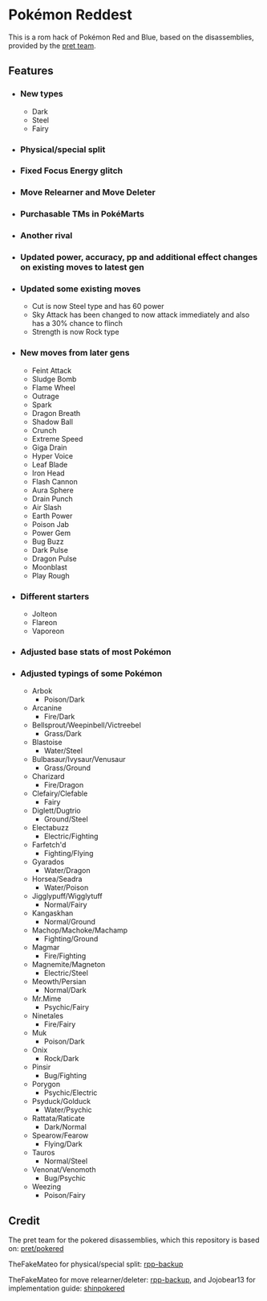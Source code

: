 # Pokémon Reddest

This is a rom hack of Pokémon Red and Blue, based on the disassemblies, provided by the [pret team](https://github.com/pret).

## Features

- ### New types
    - Dark
    - Steel
    - Fairy

- ### Physical/special split

- ### Fixed Focus Energy glitch

- ### Move Relearner and Move Deleter

- ### Purchasable TMs in PokéMarts

- ### Another rival

- ### Updated power, accuracy, pp and additional effect changes on existing moves to latest gen
  
- ### Updated some existing moves 
    - Cut is now Steel type and has 60 power
    - Sky Attack has been changed to now attack immediately and also has a 30% chance to flinch
    - Strength is now Rock type

- ### New moves from later gens
    - Feint Attack
    - Sludge Bomb
    - Flame Wheel
    - Outrage
    - Spark
    - Dragon Breath
    - Shadow Ball
    - Crunch
    - Extreme Speed
    - Giga Drain
    - Hyper Voice
    - Leaf Blade
    - Iron Head
    - Flash Cannon
    - Aura Sphere
    - Drain Punch
    - Air Slash
    - Earth Power
    - Poison Jab
    - Power Gem
    - Bug Buzz
    - Dark Pulse
    - Dragon Pulse
    - Moonblast
    - Play Rough

- ### Different starters
    - Jolteon
    - Flareon
    - Vaporeon

- ### Adjusted base stats of most Pokémon

- ### Adjusted typings of some Pokémon
    -	Arbok
        - Poison/Dark
    -   Arcanine
        - Fire/Dark
    -   Bellsprout/Weepinbell/Victreebel
        - Grass/Dark
    -	Blastoise
        - Water/Steel
    -   Bulbasaur/Ivysaur/Venusaur
        - Grass/Ground
    -	Charizard
        - Fire/Dragon
    -	Clefairy/Clefable
        - Fairy
    -	Diglett/Dugtrio
        - Ground/Steel
    -   Electabuzz
        - Electric/Fighting
    -	Farfetch'd
        - Fighting/Flying
    -	Gyarados
        - Water/Dragon
    -   Horsea/Seadra
        - Water/Poison
    -	Jigglypuff/Wigglytuff
        - Normal/Fairy
    -   Kangaskhan
        - Normal/Ground
    -   Machop/Machoke/Machamp
        - Fighting/Ground
    -   Magmar
        - Fire/Fighting
    -	Magnemite/Magneton
        - Electric/Steel
    -   Meowth/Persian
        - Normal/Dark
    -	Mr.Mime
        - Psychic/Fairy
    -   Ninetales
        - Fire/Fairy
    -	Muk
        - Poison/Dark
    -   Onix
        - Rock/Dark
    -   Pinsir
        - Bug/Fighting
    -   Porygon
        - Psychic/Electric
    -	Psyduck/Golduck
        - Water/Psychic
    -   Rattata/Raticate
        - Dark/Normal
    -   Spearow/Fearow
        - Flying/Dark
    -   Tauros
        - Normal/Steel
    -   Venonat/Venomoth
        - Bug/Psychic
    -	Weezing
        - Poison/Fairy

## Credit
The pret team for the pokered disassemblies, which this repository is based on: [pret/pokered](https://github.com/pret/pokered)

TheFakeMateo for physical/special split: [rpp-backup](https://github.com/JustRegularLuna/rpp-backup)

TheFakeMateo for move relearner/deleter: [rpp-backup](https://github.com/JustRegularLuna/rpp-backup), and Jojobear13 for implementation guide: [shinpokered](https://github.com/jojobear13/shinpokered)